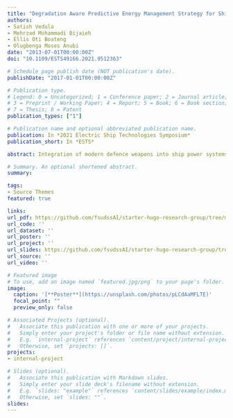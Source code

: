 ```yaml
---
title: "Degradation Aware Predictive Energy Management Strategy for Ship Power Systems"
authors:
- Satish Vedula
- Mehrzad Mohammadi Bijaieh
- Ellis Oti Boateng
- Olugbenga Moses Anubi
date: "2013-07-01T00:00:00Z"
doi: "10.1109/ESTS49166.2021.9512363"

# Schedule page publish date (NOT publication's date).
publishDate: "2017-01-01T00:00:00Z"

# Publication type.
# Legend: 0 = Uncategorized; 1 = Conference paper; 2 = Journal article;
# 3 = Preprint / Working Paper; 4 = Report; 5 = Book; 6 = Book section;
# 7 = Thesis; 8 = Patent
publication_types: ["1"]

# Publication name and optional abbreviated publication name.
publication: In *2021 Electric Ship Technologies Symposium*
publication_short: In *ESTS*

abstract: Integration of modern defence weapons into ship power systems poses a challenge in terms of meeting the high ramp rate requirements of those loads. It might be demanding for the generators to meet the ramp rates of these loads. Failure to meet so, might lead to stability issues. This is addressed by conglomeration of generators and energy storage elements to handle the required power demand posed by loads. This paper proposes an energy management strategy based on model predictive control that incorporates the uncertainty in the load prediction. The proposed controller optimally coordinates the power split between the generators and energy storage elements to guarantee that the power demand is met taking into considerations the ramp rate limitations and the load uncertainty. A low bandwidth model consisting of a single generator and a single energy storage element is used to validate the results of the proposed energy management strategy. The results demonstrate the robustness of the controller under load prediction uncertainty and demonstrate the effect of load uncertainty on battery capacity loss.

# Summary. An optional shortened abstract.
summary: 

tags:
- Source Themes
featured: true

links:
url_pdf: https://github.com/fsudssAI/starter-hugo-research-group/tree/main/content/publication/dapemssps/dapemssps.pdf
url_code: ''
url_dataset: ''
url_poster: ''
url_project: ''
url_slides: https://github.com/fsudssAI/starter-hugo-research-group/tree/main/content/publication/dapemssps/slide
url_source: ''
url_video: ''

# Featured image
# To use, add an image named `featured.jpg/png` to your page's folder. 
image:
  caption: '[**Poster**](https://unsplash.com/photos/pLCdAaMFLTE)'
  focal_point: ""
  preview_only: false

# Associated Projects (optional).
#   Associate this publication with one or more of your projects.
#   Simply enter your project's folder or file name without extension.
#   E.g. `internal-project` references `content/project/internal-project/index.md`.
#   Otherwise, set `projects: []`.
projects:
- internal-project

# Slides (optional).
#   Associate this publication with Markdown slides.
#   Simply enter your slide deck's filename without extension.
#   E.g. `slides: "example"` references `content/slides/example/index.md`.
#   Otherwise, set `slides: ""`.
slides:
---
```


